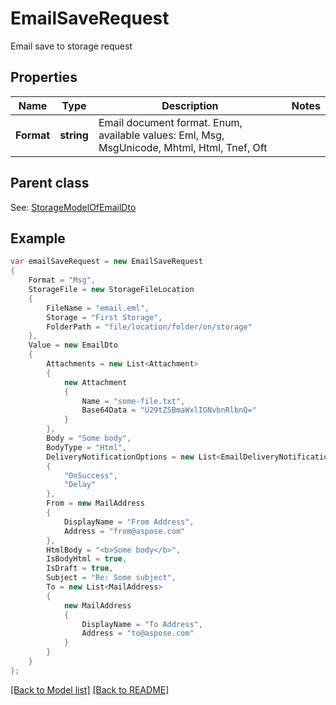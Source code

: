# EmailSaveRequest
Email save to storage request             

## Properties
Name | Type | Description | Notes
------------ | ------------- | ------------- | -------------
**Format** | **string** | Email document format. Enum, available values: Eml, Msg, MsgUnicode, Mhtml, Html, Tnef, Oft | 

## Parent class

See: [StorageModelOfEmailDto](StorageModelOfEmailDto.md)

## Example
```csharp
var emailSaveRequest = new EmailSaveRequest
{
    Format = "Msg",
    StorageFile = new StorageFileLocation
    {
        FileName = "email.eml",
        Storage = "First Storage",
        FolderPath = "file/location/folder/on/storage"
    },
    Value = new EmailDto
    {
        Attachments = new List<Attachment>
        {
            new Attachment
            {
                Name = "some-file.txt",
                Base64Data = "U29tZSBmaWxlIGNvbnRlbnQ="
            }
        },
        Body = "Some body",
        BodyType = "Html",
        DeliveryNotificationOptions = new List<EmailDeliveryNotificationOptions>
        {
            "OnSuccess",
            "Delay"
        },
        From = new MailAddress
        {
            DisplayName = "From Address",
            Address = "from@aspose.com"
        },
        HtmlBody = "<b>Some body</b>",
        IsBodyHtml = true,
        IsDraft = true,
        Subject = "Re: Some subject",
        To = new List<MailAddress>
        {
            new MailAddress
            {
                DisplayName = "To Address",
                Address = "to@aspose.com"
            }
        }
    }
};
```

[[Back to Model list]](Models.md) [[Back to README]](README.md)


